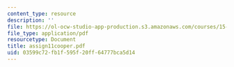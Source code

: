 ```yaml
---
content_type: resource
description: ''
file: https://ol-ocw-studio-app-production.s3.amazonaws.com/courses/15-402-finance-theory-ii-spring-2003/03599c72fb1f595f20ff64777bca5d14_assign11cooper.pdf
file_type: application/pdf
resourcetype: Document
title: assign11cooper.pdf
uid: 03599c72-fb1f-595f-20ff-64777bca5d14
---
```

